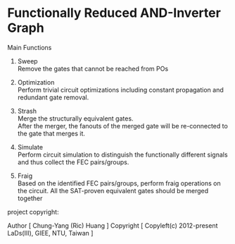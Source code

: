 # Functionally Reduced AND-Inverter Graph
Main Functions  

  1. Sweep  
  Remove the gates that cannot be reached from POs   
        
  2. Optimization   
  Perform trivial circuit optimizations including constant propagation and redundant gate removal.  

  3. Strash  
  Merge the structurally equivalent gates.   
  After the merger, the fanouts of the merged gate will be re-connected to the gate that merges it.  
 
  4. Simulate  
  Perform circuit simulation to distinguish the functionally different signals and thus collect the FEC pairs/groups.
  
  5. Fraig  
  Based on the identified FEC pairs/groups, perform fraig operations on the circuit. 
  All the SAT-proven equivalent gates should be merged together

project copyright:

  Author       [ Chung-Yang (Ric) Huang ]
  Copyright    [ Copyleft(c) 2012-present LaDs(III), GIEE, NTU, Taiwan ]


